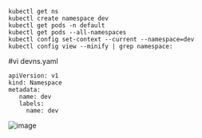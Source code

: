 ```
kubectl get ns
kubectl create namespace dev
kubectl get pods -n default
kubectl get pods --all-namespaces
kubectl config set-context --current --namespace=dev
kubectl config view --minify | grep namespace:
````
#vi devns.yaml
```
apiVersion: v1
kind: Namespace
metadata:
   name: dev
   labels:
     name: dev

```
![image](https://github.com/user-attachments/assets/dc46ca07-63e9-4dfc-a694-5c43a56b8fd2)
